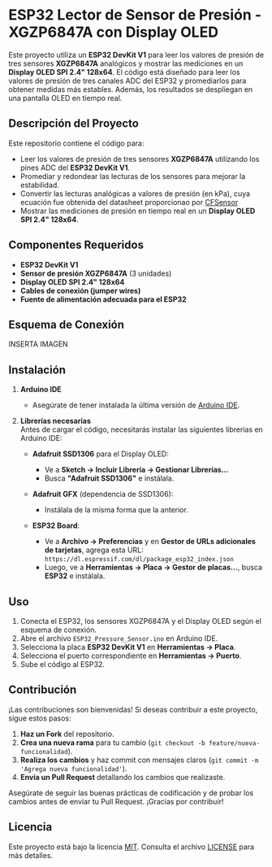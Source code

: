 # ESP32 Lector de Sensor de Presión - XGZP6847A con Display OLED

Este proyecto utiliza un **ESP32 DevKit V1** para leer los valores de presión de tres sensores **XGZP6847A** analógicos y mostrar las mediciones en un **Display OLED SPI 2.4" 128x64**. El código está diseñado para leer los valores de presión de tres canales ADC del ESP32 y promediarlos para obtener medidas más estables. Además, los resultados se despliegan en una pantalla OLED en tiempo real.



## **Descripción del Proyecto**

Este repositorio contiene el código para:

- Leer los valores de presión de tres sensores **XGZP6847A** utilizando los pines ADC del **ESP32 DevKit V1**.
- Promediar y redondear las lecturas de los sensores para mejorar la estabilidad.
- Convertir las lecturas analógicas a valores de presión (en kPa), cuya ecuación fue obtenida del datasheet proporcionao por [CFSensor](https://cfsensor.com/wp-content/uploads/2022/11/XGZP6847A-Pressure-Sensor-V2.7.pdf)
- Mostrar las mediciones de presión en tiempo real en un **Display OLED SPI 2.4" 128x64**.



## **Componentes Requeridos**

- **ESP32 DevKit V1**  
- **Sensor de presión XGZP6847A** (3 unidades)  
- **Display OLED SPI 2.4" 128x64**  
- **Cables de conexión (jumper wires)**  
- **Fuente de alimentación adecuada para el ESP32**



## **Esquema de Conexión**

INSERTA IMAGEN



## **Instalación**

1. **Arduino IDE**  
   - Asegúrate de tener instalada la última versión de [Arduino IDE](https://www.arduino.cc/en/software).

2. **Librerías necesarias**  
   Antes de cargar el código, necesitarás instalar las siguientes librerías en Arduino IDE:

   - **Adafruit SSD1306** para el Display OLED:
     - Ve a **Sketch → Incluir Librería → Gestionar Librerías...**
     - Busca **"Adafruit SSD1306"** e instálala.

   - **Adafruit GFX** (dependencia de SSD1306):
     - Instálala de la misma forma que la anterior.

   - **ESP32 Board**:
     - Ve a **Archivo → Preferencias** y en **Gestor de URLs adicionales de tarjetas**, agrega esta URL:  
       `https://dl.espressif.com/dl/package_esp32_index.json`
     - Luego, ve a **Herramientas → Placa → Gestor de placas...**, busca **ESP32** e instálala.



## **Uso**

1. Conecta el ESP32, los sensores XGZP6847A y el Display OLED según el esquema de conexión.
2. Abre el archivo `ESP32_Pressure_Sensor.ino` en Arduino IDE.
3. Selecciona la placa **ESP32 DevKit V1** en **Herramientas → Placa**.
4. Selecciona el puerto correspondiente en **Herramientas → Puerto**.
5. Sube el código al ESP32.



## Contribución

¡Las contribuciones son bienvenidas! Si deseas contribuir a este proyecto, sigue estos pasos:

1. **Haz un Fork** del repositorio.
2. **Crea una nueva rama** para tu cambio (`git checkout -b feature/nueva-funcionalidad`).
3. **Realiza los cambios** y haz commit con mensajes claros (`git commit -m 'Agrega nueva funcionalidad'`).
4. **Envía un Pull Request** detallando los cambios que realizaste.

Asegúrate de seguir las buenas prácticas de codificación y de probar los cambios antes de enviar tu Pull Request. ¡Gracias por contribuir!



## Licencia

Este proyecto está bajo la licencia [MIT](https://opensource.org/licenses/MIT). Consulta el archivo [LICENSE](LICENSE) para más detalles.

